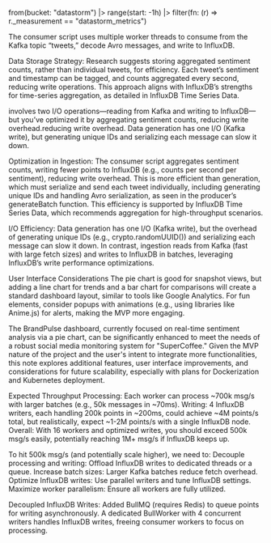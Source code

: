 from(bucket: "datastorm")
  |> range(start: -1h)
  |> filter(fn: (r) => r._measurement == "datastorm_metrics")


  The consumer script uses multiple worker threads to consume from the Kafka topic “tweets,” decode Avro messages, and write to InfluxDB.

  Data Storage Strategy: Research suggests storing aggregated sentiment counts, rather than individual tweets, for efficiency. Each tweet’s sentiment and timestamp can be tagged, and counts aggregated every second, reducing write operations. This approach aligns with InfluxDB’s strengths for time-series aggregation, as detailed in InfluxDB Time Series Data.

  involves two I/O operations—reading from Kafka and writing to InfluxDB—but you’ve optimized it by aggregating sentiment counts, reducing write overhead.reducing write overhead. Data generation has one I/O (Kafka write), but generating unique IDs and serializing each message can slow it down.

  Optimization in Ingestion: The consumer script aggregates sentiment counts, writing fewer points to InfluxDB (e.g., counts per second per sentiment), reducing write overhead. This is more efficient than generation, which must serialize and send each tweet individually, including generating unique IDs and handling Avro serialization, as seen in the producer’s generateBatch function. This efficiency is supported by InfluxDB Time Series Data, which recommends aggregation for high-throughput scenarios.

  I/O Efficiency: Data generation has one I/O (Kafka write), but the overhead of generating unique IDs (e.g., crypto.randomUUID()) and serializing each message can slow it down. In contrast, ingestion reads from Kafka (fast with large fetch sizes) and writes to InfluxDB in batches, leveraging InfluxDB’s write performance optimizations.





  User Interface Considerations
The pie chart is good for snapshot views, but adding a line chart for trends and a bar chart for comparisons will create a standard dashboard layout, similar to tools like Google Analytics.
For fun elements, consider popups with animations (e.g., using libraries like Anime.js) for alerts, making the MVP more engaging.


The BrandPulse dashboard, currently focused on real-time sentiment analysis via a pie chart, can be significantly enhanced to meet the needs of a robust social media monitoring system for "SuperCoffee." Given the MVP nature of the project and the user's intent to integrate more functionalities, this note explores additional features, user interface improvements, and considerations for future scalability, especially with plans for Dockerization and Kubernetes deployment.


Expected Throughput
Processing: Each worker can process ~700k msg/s with larger batches (e.g., 50k messages in ~70ms).
Writing: 4 InfluxDB writers, each handling 200k points in ~200ms, could achieve ~4M points/s total, but realistically, expect ~1-2M points/s with a single InfluxDB node.
Overall: With 16 workers and optimized writes, you should exceed 500k msg/s easily, potentially reaching 1M+ msg/s if InfluxDB keeps up.

To hit 500k msg/s (and potentially scale higher), we need to:
Decouple processing and writing: Offload InfluxDB writes to dedicated threads or a queue.
Increase batch sizes: Larger Kafka batches reduce fetch overhead.
Optimize InfluxDB writes: Use parallel writers and tune InfluxDB settings.
Maximize worker parallelism: Ensure all workers are fully utilized.

Decoupled InfluxDB Writes:
Added BullMQ (requires Redis) to queue points for writing asynchronously.
A dedicated BullWorker with 4 concurrent writers handles InfluxDB writes, freeing consumer workers to focus on processing.